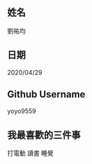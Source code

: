 姓名
----
劉祐均

日期
----
2020/04/29

Github Username
---------------
yoyo9559

我最喜歡的三件事
---------------
打電動 讀書 睡覺